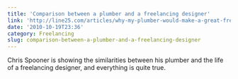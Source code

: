 ```yaml
---
title: 'Comparison between a plumber and a freelancing designer'
link: 'http://line25.com/articles/why-my-plumber-would-make-a-great-freelancer'
date: '2010-10-19T23:36'
category: Freelancing
slug: comparison-between-a-plumber-and-a-freelancing-designer
---
```


Chris Spooner is showing the similarities between his plumber and the life of a freelancing designer, and everything is quite true.
